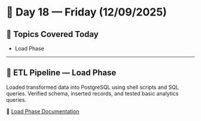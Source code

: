 # 📅 Day 18 — Friday (12/09/2025)

## 🧭 Topics Covered Today

- Load Phase

---

## 🧪 ETL Pipeline — Load  Phase
Loaded transformed data into PostgreSQL using shell scripts and SQL queries. Verified schema, inserted records, and tested basic analytics queries.

🔗 [Load Phase Documentation](https://github.com/LeelaRamyaSri93/Linux_ETL_Pipeline/blob/main/docs/Load_Phase.md)
